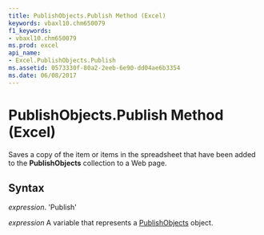 ```yaml
---
title: PublishObjects.Publish Method (Excel)
keywords: vbaxl10.chm650079
f1_keywords:
- vbaxl10.chm650079
ms.prod: excel
api_name:
- Excel.PublishObjects.Publish
ms.assetid: 0573330f-80a2-2eeb-6e90-dd04ae6b3354
ms.date: 06/08/2017
---
```



# PublishObjects.Publish Method (Excel)

Saves a copy of the item or items in the spreadsheet that have been added to the  **PublishObjects** collection to a Web page.


## Syntax

 _expression_. 'Publish'

 _expression_ A variable that represents a [PublishObjects](./Excel.PublishObjects.md) object.


